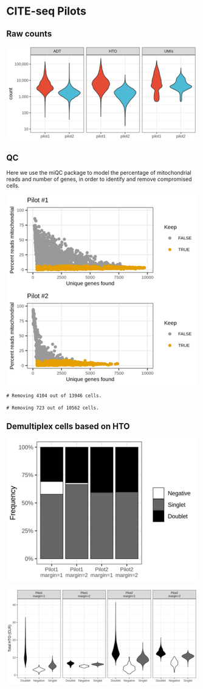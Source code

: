CITE-seq Pilots
================

Raw counts
----------

![](README_files/figure-gfm/unnamed-chunk-4-1.png)<!-- -->

QC
--

Here we use the miQC package to model the percentage of mitochondrial
reads and number of genes, in order to identify and remove compromised
cells.

![](README_files/figure-gfm/unnamed-chunk-5-1.png)<!-- -->

    # Removing 4104 out of 13946 cells.

    # Removing 723 out of 10562 cells.

Demultiplex cells based on HTO
------------------------------

![](README_files/figure-gfm/unnamed-chunk-7-1.png)<!-- -->

![](README_files/figure-gfm/unnamed-chunk-8-1.png)<!-- -->
